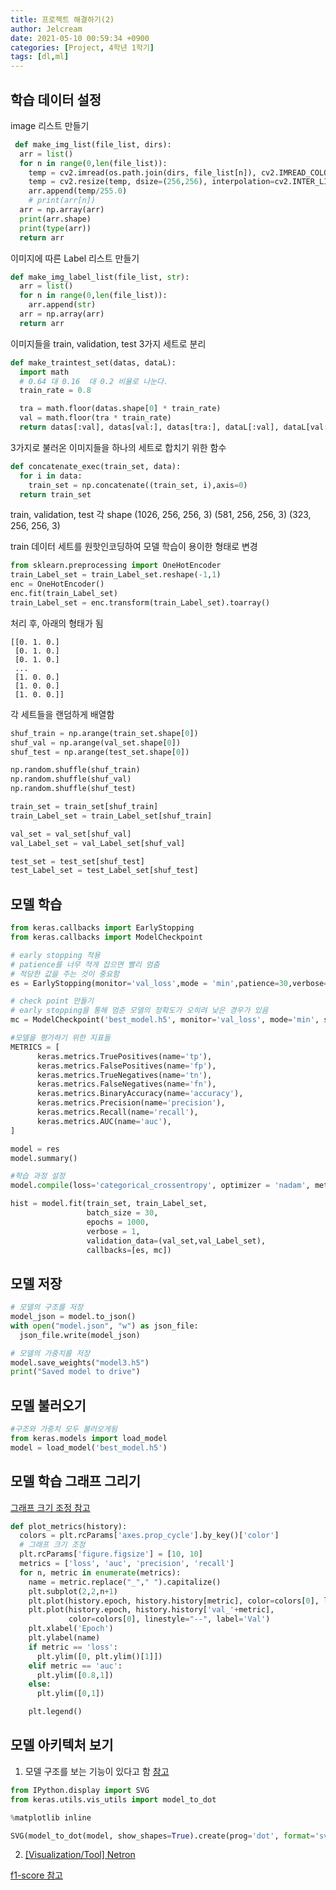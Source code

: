 ```yaml
---
title: 프로젝트 해결하기(2)
author: Jelcream
date: 2021-05-10 00:59:34 +0900
categories: [Project, 4학년 1학기]
tags: [dl,ml]
---
```


## 학습 데이터 설정
image 리스트 만들기
```python
 def make_img_list(file_list, dirs):
  arr = list()
  for n in range(0,len(file_list)):
    temp = cv2.imread(os.path.join(dirs, file_list[n]), cv2.IMREAD_COLOR)
    temp = cv2.resize(temp, dsize=(256,256), interpolation=cv2.INTER_LINEAR)
    arr.append(temp/255.0)
    # print(arr[n])
  arr = np.array(arr)
  print(arr.shape)
  print(type(arr))
  return arr   
```

이미지에 따른 Label 리스트 만들기
```python
def make_img_label_list(file_list, str):
  arr = list()
  for n in range(0,len(file_list)):
    arr.append(str)
  arr = np.array(arr)
  return arr
```

이미지들을 train, validation, test 3가지 세트로 분리
```python
def make_traintest_set(datas, dataL):
  import math
  # 0.64 대 0.16  대 0.2 비율로 나눈다.
  train_rate = 0.8

  tra = math.floor(datas.shape[0] * train_rate)
  val = math.floor(tra * train_rate)
  return datas[:val], datas[val:], datas[tra:], dataL[:val], dataL[val:], dataL[tra:]
```

3가지로 불러온 이미지들을 하나의 세트로 합치기 위한 함수
```python
def concatenate_exec(train_set, data):
  for i in data:
    train_set = np.concatenate((train_set, i),axis=0)
  return train_set
```

train, validation, test 각 shape
(1026, 256, 256, 3) (581, 256, 256, 3) (323, 256, 256, 3)

train 데이터 세트를 원핫인코딩하여 모델 학습이 용이한 형태로 변경
```python
from sklearn.preprocessing import OneHotEncoder
train_Label_set = train_Label_set.reshape(-1,1)
enc = OneHotEncoder()
enc.fit(train_Label_set)
train_Label_set = enc.transform(train_Label_set).toarray()
```
처리 후, 아래의 형태가 됨
```
[[0. 1. 0.]
 [0. 1. 0.]
 [0. 1. 0.]
 ...
 [1. 0. 0.]
 [1. 0. 0.]
 [1. 0. 0.]]
```

각 세트들을 랜덤하게 배열함
```python
shuf_train = np.arange(train_set.shape[0])
shuf_val = np.arange(val_set.shape[0])
shuf_test = np.arange(test_set.shape[0])

np.random.shuffle(shuf_train)
np.random.shuffle(shuf_val)
np.random.shuffle(shuf_test)

train_set = train_set[shuf_train]
train_Label_set = train_Label_set[shuf_train]

val_set = val_set[shuf_val]
val_Label_set = val_Label_set[shuf_val]

test_set = test_set[shuf_test]
test_Label_set = test_Label_set[shuf_test]
```


## 모델 학습
```python
from keras.callbacks import EarlyStopping
from keras.callbacks import ModelCheckpoint

# early stopping 적용
# patience를 너무 적게 잡으면 빨리 멈춤
# 적당한 값을 주는 것이 중요함
es = EarlyStopping(monitor='val_loss',mode = 'min',patience=30,verbose=1)

# check point 만들기
# early stopping을 통해 멈춘 모델의 정확도가 오히려 낮은 경우가 있음
mc = ModelCheckpoint('best_model.h5', monitor='val_loss', mode='min', save_best_only=True)

#모델을 평가하기 위한 지표들
METRICS = [
      keras.metrics.TruePositives(name='tp'),
      keras.metrics.FalsePositives(name='fp'),
      keras.metrics.TrueNegatives(name='tn'),
      keras.metrics.FalseNegatives(name='fn'), 
      keras.metrics.BinaryAccuracy(name='accuracy'),
      keras.metrics.Precision(name='precision'),
      keras.metrics.Recall(name='recall'),
      keras.metrics.AUC(name='auc'),
]

model = res
model.summary()

#학습 과정 설정
model.compile(loss='categorical_crossentropy', optimizer = 'nadam', metrics=METRICS)

hist = model.fit(train_set, train_Label_set, 
                 batch_size = 30, 
                 epochs = 1000, 
                 verbose = 1,
                 validation_data=(val_set,val_Label_set),
                 callbacks=[es, mc])
```

## 모델 저장
```python
# 모델의 구조를 저장
model_json = model.to_json()
with open("model.json", "w") as json_file:
  json_file.write(model_json)

# 모델의 가중치를 저장
model.save_weights("model3.h5")
print("Saved model to drive")
```

## 모델 불러오기
```python
#구조와 가중치 모두 불러오게됨
from keras.models import load_model
model = load_model('best_model.h5')
```

## 모델 학습 그래프 그리기
[그래프 크기 조정 참고](https://www.codeit.kr/community/threads/6308)
```python
def plot_metrics(history):
  colors = plt.rcParams['axes.prop_cycle'].by_key()['color']
  # 그래프 크기 조정
  plt.rcParams['figure.figsize'] = [10, 10]
  metrics = ['loss', 'auc', 'precision', 'recall']
  for n, metric in enumerate(metrics):
    name = metric.replace("_"," ").capitalize()
    plt.subplot(2,2,n+1)
    plt.plot(history.epoch, history.history[metric], color=colors[0], label='Train')
    plt.plot(history.epoch, history.history['val_'+metric],
             color=colors[0], linestyle="--", label='Val')
    plt.xlabel('Epoch')
    plt.ylabel(name)
    if metric == 'loss':
      plt.ylim([0, plt.ylim()[1]])
    elif metric == 'auc':
      plt.ylim([0.8,1])
    else:
      plt.ylim([0,1])

    plt.legend()


```

## 모델 아키텍처 보기
1. 모델 구조를 보는 기능이 있다고 함
[참고](https://tykimos.github.io/2017/06/10/Model_Save_Load/)
```python
from IPython.display import SVG
from keras.utils.vis_utils import model_to_dot

%matplotlib inline

SVG(model_to_dot(model, show_shapes=True).create(prog='dot', format='svg'))
```

2. [[Visualization/Tool] Netron](https://www.facebook.com/AI.Lookbook/posts/350074622339940)


[f1-score 참고](https://nittaku.tistory.com/295)